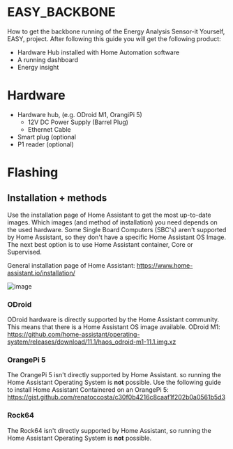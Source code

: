 # EASY_BACKBONE
How to get the backbone running of the Energy Analysis Sensor-it Yourself, EASY, project. After following this guide you will get the following product:
- Hardware Hub installed with Home Automation software
- A running dashboard
- Energy insight

# Hardware
- Hardware hub, (e.g. ODroid M1, OrangiPi 5)
  - 12V DC Power Supply (Barrel Plug)
  - Ethernet Cable
- Smart plug (optional
- P1 reader (optional)

# Flashing
## Installation + methods
Use the installation page of Home Assistant to get the most up-to-date images. Which images (and method of installation) you need depends on the used hardware. Some Single Board Computers (SBC's) aren't supported by Home Assistant, so they don't have a specific Home Assistant OS Image. The next best option is to use Home Assistant container, Core or Supervised. 

General installation page of Home Assistant: https://www.home-assistant.io/installation/

![image](https://github.com/Tchiboy/EASY_BACKBONE/assets/77402736/3617848a-e43d-4fdf-859d-7c8f52a6acc7)

### ODroid
ODroid hardware is directly supported by the Home Assistant community. This means that there is a Home Assistant OS image available. 
ODroid M1: https://github.com/home-assistant/operating-system/releases/download/11.1/haos_odroid-m1-11.1.img.xz

### OrangePi 5
The OrangePi 5 isn't directly supported by Home Assistant. so running the Home Assistant Operating System is **not** possible. 
Use the following guide to install Home Assistant Containered on an OrangePi 5: https://gist.github.com/renatoccosta/c30f0b4216c8caaf1f202b0a0561b5d3

### Rock64
The Rock64 isn't directly supported by Home Assistant, so running the Home Assistant Operating System is **not** possible. 
